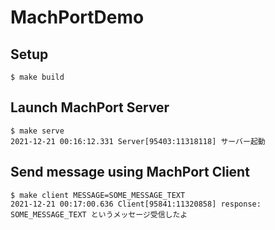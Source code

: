 # MachPortDemo
## Setup
```
$ make build
```

## Launch MachPort Server
```
$ make serve
2021-12-21 00:16:12.331 Server[95403:11318118] サーバー起動
```

## Send message using MachPort Client
```
$ make client MESSAGE=SOME_MESSAGE_TEXT
2021-12-21 00:17:00.636 Client[95841:11320858] response: SOME_MESSAGE_TEXT というメッセージ受信したよ
```
